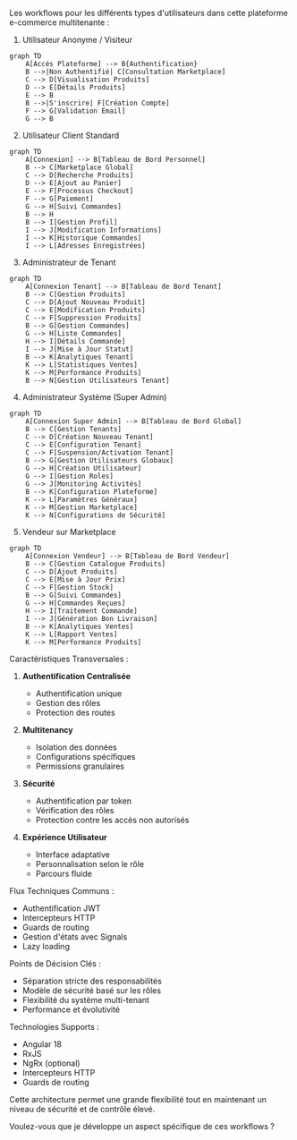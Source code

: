 Les workflows pour les différents types d'utilisateurs dans cette plateforme e-commerce multitenante :

1. Utilisateur Anonyme / Visiteur
```mermaid
graph TD
    A[Accès Plateforme] --> B{Authentification}
    B -->|Non Authentifié| C[Consultation Marketplace]
    C --> D[Visualisation Produits]
    D --> E[Détails Produits]
    E --> B
    B -->|S'inscrire| F[Création Compte]
    F --> G[Validation Email]
    G --> B
```

2. Utilisateur Client Standard
```mermaid
graph TD
    A[Connexion] --> B[Tableau de Bord Personnel]
    B --> C[Marketplace Global]
    C --> D[Recherche Produits]
    D --> E[Ajout au Panier]
    E --> F[Processus Checkout]
    F --> G[Paiement]
    G --> H[Suivi Commandes]
    B --> H
    B --> I[Gestion Profil]
    I --> J[Modification Informations]
    I --> K[Historique Commandes]
    I --> L[Adresses Enregistrées]
```

3. Administrateur de Tenant
```mermaid
graph TD
    A[Connexion Tenant] --> B[Tableau de Bord Tenant]
    B --> C[Gestion Produits]
    C --> D[Ajout Nouveau Produit]
    C --> E[Modification Produits]
    C --> F[Suppression Produits]
    B --> G[Gestion Commandes]
    G --> H[Liste Commandes]
    H --> I[Détails Commande]
    I --> J[Mise à Jour Statut]
    B --> K[Analytiques Tenant]
    K --> L[Statistiques Ventes]
    K --> M[Performance Produits]
    B --> N[Gestion Utilisateurs Tenant]
```

4. Administrateur Système (Super Admin)
```mermaid
graph TD
    A[Connexion Super Admin] --> B[Tableau de Bord Global]
    B --> C[Gestion Tenants]
    C --> D[Création Nouveau Tenant]
    C --> E[Configuration Tenant]
    C --> F[Suspension/Activation Tenant]
    B --> G[Gestion Utilisateurs Globaux]
    G --> H[Création Utilisateur]
    G --> I[Gestion Roles]
    G --> J[Monitoring Activités]
    B --> K[Configuration Plateforme]
    K --> L[Paramètres Généraux]
    K --> M[Gestion Marketplace]
    K --> N[Configurations de Sécurité]
```

5. Vendeur sur Marketplace
```mermaid
graph TD
    A[Connexion Vendeur] --> B[Tableau de Bord Vendeur]
    B --> C[Gestion Catalogue Produits]
    C --> D[Ajout Produits]
    C --> E[Mise à Jour Prix]
    C --> F[Gestion Stock]
    B --> G[Suivi Commandes]
    G --> H[Commandes Reçues]
    H --> I[Traitement Commande]
    I --> J[Génération Bon Livraison]
    B --> K[Analytiques Ventes]
    K --> L[Rapport Ventes]
    K --> M[Performance Produits]
```

Caractéristiques Transversales :

1. **Authentification Centralisée**
   - Authentification unique
   - Gestion des rôles
   - Protection des routes

2. **Multitenancy**
   - Isolation des données
   - Configurations spécifiques
   - Permissions granulaires

3. **Sécurité**
   - Authentification par token
   - Vérification des rôles
   - Protection contre les accès non autorisés

4. **Expérience Utilisateur**
   - Interface adaptative
   - Personnalisation selon le rôle
   - Parcours fluide

Flux Techniques Communs :
- Authentification JWT
- Intercepteurs HTTP
- Guards de routing
- Gestion d'états avec Signals
- Lazy loading

Points de Décision Clés :
- Séparation stricte des responsabilités
- Modèle de sécurité basé sur les rôles
- Flexibilité du système multi-tenant
- Performance et évolutivité

Technologies Supports :
- Angular 18
- RxJS
- NgRx (optional)
- Intercepteurs HTTP
- Guards de routing

Cette architecture permet une grande flexibilité tout en maintenant un niveau de sécurité et de contrôle élevé.

Voulez-vous que je développe un aspect spécifique de ces workflows ?